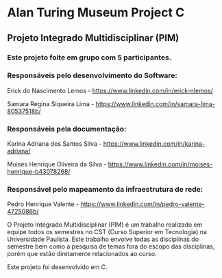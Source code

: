 # Alan Turing Museum Project C

## Projeto Integrado Multidisciplinar (PIM)

### Este projeto foite em grupo com 5 participantes.
### Responsáveis pelo desenvolvimento do Software:
Erick do Nascimento Lemos - https://www.linkedin.com/in/erick-nlemos/

Samara Regina Siqueira Lima - https://www.linkedin.com/in/samara-lima-80537518b/

### Responsáveis pela documentação:
Karina Adriana dos Santos Silva - https://www.linkedin.com/in/karina-adriana/

Moisés Henrique Oliveira da Silva - https://www.linkedin.com/in/moises-henrique-b43078268/

### Responsável pelo mapeamento da infraestrutura de rede: 
Pedro Henrique Valente - https://www.linkedin.com/in/pedro-valente-4725086b/

O Projeto Integrado Multidisciplinar (PIM) é um trabalho realizado em equipe todos os semestres no CST (Curso Superior em Tecnologia) na Universidade Paulista. 
Este trabalho envolve todas as disciplinas do semestre bem como a pesquisa de temas fora do escopo das disciplinas, porém que estão diretamente relacionados ao curso.

Este projeto foi desenvolvido em C.
